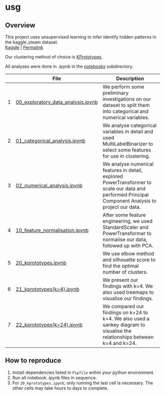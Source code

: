 # usg

## Overview

This project uses unsupervised learning to infer identify hidden patterns in the kaggle_steam dataset.  
 [Kaggle](https://www.kaggle.com/datasets/nikdavis/steam-store-games) | [Permalink](https://github.com/rxEckT/usg/blob/9d5377ae47314128a050e9b257ea01c5a4eb3575/data/01_raw/kaggle_steam.csv)

Our clustering method of choice is [KPrototypes](https://github.com/nicodv/kmodes).

 All analyses were done in .ipynb in the [notebooks](/notebooks) subdirectory.

| |File|Description|
|-|----|-----------|
|1|[00_exploratory_data_analysis.ipynb](/notebooks/00_exploratory_data_analysis.ipynb)|We perform some preliminary investigations on our dataset to split them into categorical and numerical variables.|
|2|[01_categorical_analysis.ipynb](/notebooks/01_categorical_analysis.ipynb)|We analyse categorical variables in detail and used MultiLabelBinarizer to select some features for use in clustering.|
|3|[02_numerical_analysis.ipynb](/notebooks/02_numerical_analysis.ipynb)|We analyse numerical features in detail, explored PowerTransformer to scale our data and performed Principal Component Analysis to project our data.|
|4|[10_feature_normalisation.ipynb](/notebooks/10_feature_normalisation.ipynb)|After some feature engineering, we used StandardScaler and PowerTransformer to normalise our data, followed up with PCA.|
|5|[20_kprototypes.ipynb](/notebooks/20_kprototypes.ipynb)|We use elbow method and silhouette score to find the optimal number of clusters.|
|6|[21_kprototypes(k=4).ipynb](/notebooks/21_kprototypes(k%3D4).ipynb)|We present our findings with k=4. We also used treemaps to visualise our findings.|
|7|[22_kprototypes(k=24).ipynb](/notebooks/22_kprototypes(k%3D24).ipynb)|We compared our findings on k=24 to k=4. We also used a sankey diagram to visualise the relationships between k=4 and k=24.|

## How to reproduce

1. Install dependencies listed in `Pipfile` within your python environment.
2. Run all notebook .ipynb files in sequence.
3. For `20_kprototypes.ipynb`, only running the last cell is necessary. The other cells may take hours to days to complete.
